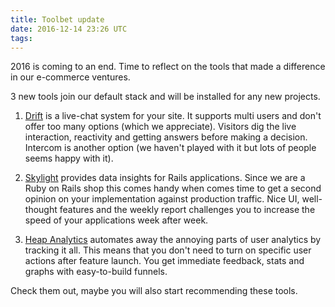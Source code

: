 ```yaml
---
title: Toolbet update
date: 2016-12-14 23:26 UTC
tags:
---
```


2016 is coming to an end. Time to reflect on the tools that made a difference in our e-commerce ventures.

3 new tools join our default stack and will be installed for any new projects.

1. [Drift](https://drift.com) is a live-chat system for your site. It supports multi users and don't offer too many options (which we appreciate). Visitors dig the live interaction, reactivity and getting answers before making a decision. Intercom is another option (we haven't played with it but lots of people seems happy with it).

2. [Skylight](https://skylight.io) provides data insights for Rails applications. Since we are a Ruby on Rails shop this comes handy when comes time to get a second opinion on your implementation against production traffic. Nice UI, well-thought features and the weekly report challenges you to increase the speed of your applications week after week.

3. [Heap Analytics](https://heapanalytics.com) automates away the annoying parts of user analytics by tracking it all. This means that you don't need to turn on specific user actions after feature launch. You get immediate feedback, stats and graphs with easy-to-build funnels.

Check them out, maybe you will also start recommending these tools.
